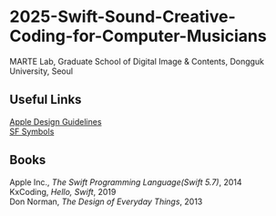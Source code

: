 # 2025-Swift-Sound-Creative-Coding-for-Computer-Musicians

MARTE Lab, Graduate School of Digital Image & Contents, Dongguk University, Seoul    

## Useful Links
<a href="https://developer.apple.com/design/human-interface-guidelines/" target="_blank">Apple Design Guidelines</a>   
<a href="https://developer.apple.com/sf-symbols/" target="_blank">SF Symbols</a>   

## Books
Apple Inc., *The Swift Programming Language(Swift 5.7)*, 2014    
KxCoding, *Hello, Swift*, 2019    
Don Norman, *The Design of Everyday Things*, 2013

